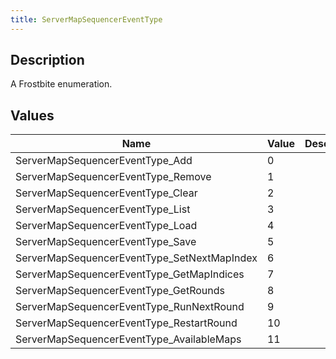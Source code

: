 ```yaml
---
title: ServerMapSequencerEventType
---
```

## Description

A Frostbite enumeration.

## Values

| Name                                         | Value | Description |
| -------------------------------------------- | ----- | ----------- |
| ServerMapSequencerEventType\_Add             | 0     |             |
| ServerMapSequencerEventType\_Remove          | 1     |             |
| ServerMapSequencerEventType\_Clear           | 2     |             |
| ServerMapSequencerEventType\_List            | 3     |             |
| ServerMapSequencerEventType\_Load            | 4     |             |
| ServerMapSequencerEventType\_Save            | 5     |             |
| ServerMapSequencerEventType\_SetNextMapIndex | 6     |             |
| ServerMapSequencerEventType\_GetMapIndices   | 7     |             |
| ServerMapSequencerEventType\_GetRounds       | 8     |             |
| ServerMapSequencerEventType\_RunNextRound    | 9     |             |
| ServerMapSequencerEventType\_RestartRound    | 10    |             |
| ServerMapSequencerEventType\_AvailableMaps   | 11    |             |
